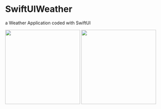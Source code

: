 # SwiftUIWeather

a Weather Application coded with SwiftUI




<img src="https://github.com/user-attachments/assets/a90a5981-c9da-4f29-bde1-42d2883dd836" width="240">




<img src="https://github.com/user-attachments/assets/80fd15ae-9eef-4d1f-9f83-f64ef201dc20" width="240">


